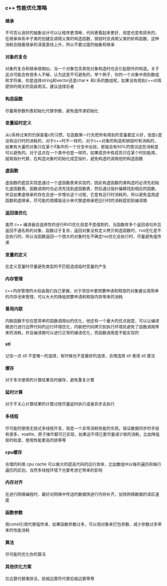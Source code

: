 ### c++ 性能优化策略
#### 继承
<font size="2">
  不可否认良好的抽象设计可以让程序更清晰，代码更看起来更好，但是也是有损失的，在继承体系中子类的创建会调用父类的构造函数，销毁时会调用父类的析构函数，这种消耗会随着继承的深度直线上升，所以不要过度的抽象和继承
</font>

#### 对象的复合
<font size="2">
  对象的复合和继承很相似，当一个对象包含其他对象构造时也会引起额外的构造。关于这点可能会有很多人不解，认为这是不可避免的，举个例子，你的一个对象中用到数组和字符串，你是选择string和vector还是char＊ 和c系的数组呢，如果没有用到c++stl库提供的相关的高级用法，建议选择后者
</font>

#### 构造函数
<font size="2">
  尽量用参数列表初始化代替参数，避免值传递初始化
</font>

#### 变量延时定义
<font size="2">
  从c系转过来的仍保留着c的习惯，在函数第一行先把所有用到的变量都定义好，但是c是没有运行时的消耗的，对于c++时不一样的，对于c++对象的构造和销毁时有消耗的，如果有大量的对象只在某个if条件的一个分支中出现，那就会有50%的情况这些消耗是可以避免的。对于这点在一个类中也是一样的，如果成员中有成员只在某个时刻能用，就用指针代替，在构造对象时初始化成空指针，避免构造时调用他的构造函数
</font>

#### 虚函数
<font size="2">
  虚函数的底层实现是通过一个虚函数表来实现的，因此有虚函数的类构造时必须先初始化虚函数表，函数调用时也必须先找到虚函数表，然后通过指针偏移找到相应的函数，并且如果虚继承的存在会进一步增长这个过程，它是有运行时消耗的，所以避免滥用虚函数和虚继承，尽可能的用模版设计来代替虚继承把运行时的消耗提前到编译期
</font>

#### 返回值优化
<font size="2">
  虽然 c++ 编译器会选择性的进行RVO优化但是不是强制的，当函数有多个返回语句并且返回不通名称的对象，函数过于复杂，返回对象没有定义拷贝构造函数时，rvo优化是不会执行的，所以当函数返回一个很大的对象时在不确定rvo优化会执行时，尽量避免值传递
</font>

#### 变量的定义
<font size="2">
  在定义变量时尽量避免类型的不匹配造成临时变量的产生
</font>

#### 内存管理
<font size="2">
  c++内存管理的大权由我们自己掌握，对于项目中要频繁申请和释放的对象建议用简单的内存池来管理，可以大大的降低频繁申请和释放内存带来的消耗
</font>

#### 善用内联
<font size="2">
  内联函数不仅仅是简单的函数调用似的优化，他还有一个最大的优点就是，可以让编译期进行进行边界代码的运行环境优化，内联把代码拷贝到执行环境处避免了函数调用带来的消耗，并且编译期可以进行正常的编译优化，而函数调用是不能实现的
</font>

#### stl
<font size="2">
  记住一点 stl 不是唯一的选择，有时候也不是最好的选择，合理选择 stl 善用 stl 算法
</font>

#### 缓存
<font size="2">
  对于多次使用的计算结果及时缓存，避免重复计算
</font>

#### 延时计算
<font size="2">
  对于不关心计算结果的计算过程尽量延时执行或者异步去执行
</font>

#### 多线程
<font size="2">
  尽可能的使用无锁式多线程开发，锁是一个非常消耗性能的东西，保证数据同步的手段有很多，voalite，原子操作都可已实现，如果迫不得已要尽量减少锁的消耗，比如降低锁的粒度，使用性能更高的锁等等
</font>

#### cpu缓存
<font size="2">
  合理的利用 cpu cache 可以极大的提高代码的运行效率，比如数组中以每列遍历和每行遍历的区别，当然多线程环境下也要考虑它带来的影响
</font>

#### 内存对齐
<font size="2">
  在进行网络编程时，最好对网络中传送的数据快进行内存补齐，加快网络数据的读区速度
</font>

#### 函数参数
<font size="2">
  用const引用代替值传递，如果函数参数过多，可以用对象来打包参数，减少参数过多带来的性能消耗
</font>

#### 算法
<font size="2">
  尽可能的优化你的算法
</font>

#### 其他优化方案
<font size="2">
  位运算代替乘除法，前缀运算符代替后缀运算等等
</font>
